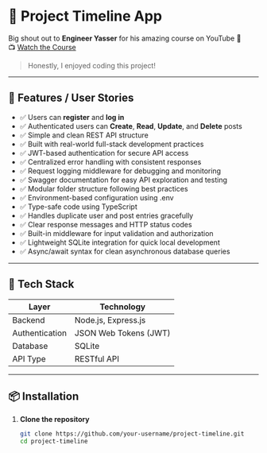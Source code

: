 # 📝 Project Timeline App

Big shout out to **Engineer Yasser** for his amazing course on YouTube 🙌  
📺 [Watch the Course](https://www.youtube.com/playlist?list=PL9ExMy1CBZjmRw0JcocbXKdy271BvWBGq&themeRefresh=1)

> Honestly, I enjoyed coding this project!

---

## 🚀 Features / User Stories

- ✅ Users can **register** and **log in**
- ✅ Authenticated users can **Create**, **Read**, **Update**, and **Delete** posts
- ✅ Simple and clean REST API structure
- ✅ Built with real-world full-stack development practices
- ✅ JWT-based authentication for secure API access
- ✅ Centralized error handling with consistent responses
- ✅ Request logging middleware for debugging and monitoring
- ✅ Swagger documentation for easy API exploration and testing
- ✅ Modular folder structure following best practices
- ✅ Environment-based configuration using .env
- ✅ Type-safe code using TypeScript
- ✅ Handles duplicate user and post entries gracefully
- ✅ Clear response messages and HTTP status codes
- ✅ Built-in middleware for input validation and authorization
- ✅ Lightweight SQLite integration for quick local development
- ✅ Async/await syntax for clean asynchronous database queries



---

## 🧰 Tech Stack

| Layer         | Technology        |
|---------------|-------------------|
| Backend       | Node.js, Express.js |
| Authentication| JSON Web Tokens (JWT) |
| Database      | SQLite             |
| API Type      | RESTful API       |

---

## 📦 Installation

1. **Clone the repository**
   ```bash
   git clone https://github.com/your-username/project-timeline.git
   cd project-timeline

